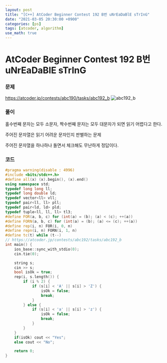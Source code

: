 ```yaml
---
layout: post
title: "[C++] AtCoder Beginner Contest 192 B번 uNrEaDaBlE sTrInG"
date: "2021-03-05 20:30:00 +0900"
categories: [ps]
tags: [atcoder, algorithm]
use_math: true
---
```


# AtCoder Beginner Contest 192 B번 uNrEaDaBlE sTrInG
### 문제

https://atcoder.jp/contests/abc190/tasks/abc192_b
![abc192_b](https://i.imgur.com/dBS7FfT.png)
  
  
### 풀이

홀수번째 문자는 모두 소문자, 짝수번째 문자는 모두 대문자가 되면 읽기 어렵다고 한다.

주어진 문자열은 읽기 어려운 문자인지 판별하는 문제

주어진 문자열을 하나하나 돌면서 체크해도 무난하게 정답이다.

### 코드

```cpp
#pragma warning(disable : 4996)
#include <bits/stdc++.h>
#define all(x) (x).begin(), (x).end()
using namespace std;
typedef long long ll;
typedef long double ld;
typedef vector<ll> vll;
typedef pair<ll, ll> pll;
typedef pair<ld, ld> pld;
typedef tuple<ll, ll, ll> tl3;
#define FOR(a, b, c) for (int(a) = (b); (a) < (c); ++(a))
#define FORN(a, b, c) for (int(a) = (b); (a) <= (c); ++(a))
#define rep(i, n) FOR(i, 0, n)
#define repn(i, n) FORN(i, 1, n)
#define tc(t) while (t--)
// https://atcoder.jp/contests/abc192/tasks/abc192_b
int main() {
    ios_base::sync_with_stdio(0);
    cin.tie(0);

    string s;
    cin >> s;
    bool isOk = true;
    rep(i, s.length()) {
        if (i % 2) {
            if (s[i] < 'A' || s[i] > 'Z') {
                isOk = false;
                break;
            }
        } else {
            if (s[i] < 'a' || s[i] > 'z') {
                isOk = false;
                break;
            }
        }
    }
    if(isOk) cout << "Yes";
    else cout << "No";

    return 0;
}
```